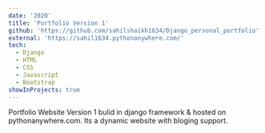 ```yaml
---
date: '2020'
title: 'Portfolio Version 1'
github: 'https://github.com/sahilshaikh1634/Django_personal_portfolio'
external: 'https://sahil1634.pythonanywhere.com/'
tech:
  - Django
  - HTML
  - CSS
  - Javascript
  - Bootstrap
showInProjects: true
---
```


Portfolio Website Version 1 bulid in django framework & hosted on pythonanywhere.com. Its a dynamic website with bloging support.

